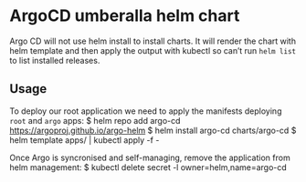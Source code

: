 # ArgoCD umberalla helm chart

Argo CD will not use helm install to install charts. It will render the chart with helm template and then apply the output with kubectl so can’t run `helm list` to list installed releases.

## Usage

To deploy our root application we need to apply the manifests deploying `root` and `argo` apps:
    $ helm repo add argo-cd https://argoproj.github.io/argo-helm
    $ helm install argo-cd charts/argo-cd
    $ helm template apps/ | kubectl apply -f -

Once Argo is syncronised and self-managing, remove the application from helm management:
    $ kubectl delete secret -l owner=helm,name=argo-cd